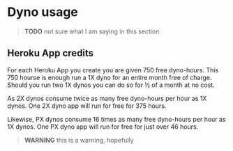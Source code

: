 # Dyno usage 

> **TODO** not sure what I am saying in this section

## Heroku App credits

  For each Heroku App you create you are given 750 free dyno-hours.  This 750 hourse is enough run a 1X dyno for an entire month free of charge.  Should you run two 1X dynos you can do so for ½ of a month at no cost.

  As 2X dynos consume twice as many free dyno-hours per hour as 1X dynos. One 2X dyno app will run for free for 375 hours.

Likewise, PX dynos consume 16 times as many free dyno-hours per hour as 1X dynos. One PX dyno app will run for free for just over 46 hours.

> **WARNING** this is a warning, hopefully

